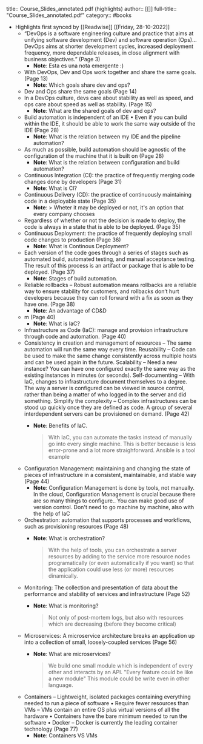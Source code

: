 title:: Course_Slides_annotated.pdf (highlights)
author:: [[]]
full-title:: "Course_Slides_annotated.pdf"
category:: #books

- Highlights first synced by [[Readwise]] [[Friday, 28-10-2022]]
	- “DevOps is a software engineering culture and practice that aims at unifying software development (Dev) and software operation (Ops)... DevOps aims at shorter development cycles, increased deployment frequency, more dependable releases, in close alignment with business objectives.” (Page 3)
		- **Note**: Esta es una nota emergente :)
	- With DevOps, Dev and Ops work together and share the same goals. (Page 13)
		- **Note**: Which goals share dev and ops?
	- Dev and Ops share the same goals (Page 14)
	- In a DevOps culture, devs care about stability as well as speed, and ops care about speed as well as stability. (Page 15)
		- **Note**: What are the shared goals of dev and ops?
	- Build automation is independent of an IDE • Even if you can build within the IDE, it should be able to work the same way outside of the IDE (Page 28)
		- **Note**: What is the relation between my IDE and the pipeline automation?
	- As much as possible, build automation should be agnostic of the configuration of the machine that it is built on (Page 28)
		- **Note**: What is the relation between configuration and build automation?
	- Continuous Integration (CI): the practice of frequently merging code changes done by developers (Page 31)
		- **Note**: What is CI?
	- Continuous Delivery (CD): the practice of continuously maintaining code in a deployable state (Page 35)
		- **Note**: > Wheter it may be deployed or not, it's an option that every company chooses
	- Regardless of whether or not the decision is made to deploy, the code is always in a state that is able to be deployed. (Page 35)
	- Continuous Deployment: the practice of frequently deploying small code changes to production (Page 36)
		- **Note**: What is Continous Deployment?
	- Each version of the code goes through a series of stages such as automated build, automated testing, and manual acceptance testing. The result of this process is an artifact or package that is able to be deployed. (Page 37)
		- **Note**: Stages of build automation.
	- Reliable rollbacks – Robust automation means rollbacks are a reliable way to ensure stability for customers, and rollbacks don’t hurt developers because they can roll forward with a fix as soon as they have one. (Page 38)
		- **Note**: An advantage of CD&D
	- m (Page 40)
		- **Note**: What is IaC?
	- Infrastructure as Code (IaC): manage and provision infrastructure through code and automation. (Page 40)
	- Consistency in creation and management of resources – The same automation will run the same way every time. Reusability – Code can be used to make the same change consistently across multiple hosts and can be used again in the future. Scalability – Need a new instance? You can have one configured exactly the same way as the existing instances in minutes (or seconds). Self-documenting – With IaC, changes to infrastructure document themselves to a degree. The way a server is configured can be viewed in source control, rather than being a matter of who logged in to the server and did something. Simplify the complexity – Complex infrastructures can be stood up quickly once they are defined as code. A group of several interdependent servers can be provisioned on demand. (Page 42)
		- **Note**: Benefits of IaC.
		  
		  > With IaC, you can automate the tasks instead of manually go into every single machine. This is better because is less error-prone and a lot more straighforward. Ansible is a tool example
	- Configuration Management: maintaining and changing the state of pieces of infrastructure in a consistent, maintainable, and stable way (Page 44)
		- **Note**: Configuration Management is done by tools, not manually. 
		  In the cloud, Configuration Management is crucial because there are so many things to configure..
		  You can make good use of version control.
		  Don't need to go machine by machine, also with the help of IaC
	- Orchestration: automation that supports processes and workflows, such as provisioning resources (Page 48)
		- **Note**: What is orchestration?
		  
		  > With the help of tools, you can orchestrate a server resources by adding to the service more resource nodes programatically (or even automatically if you want) so that the application could use less (or more) resources dinamically.
	- Monitoring: The collection and presentation of data about the performance and stability of services and infrastructure (Page 52)
		- **Note**: What is monitoring?
		  
		  > Not only of post-mortem logs, but also with resources which are decreasing (before they become critical)
	- Microservices: A microservice architecture breaks an application up into a collection of small, loosely-coupled services (Page 56)
		- **Note**: What are microservices?
		  
		  > We build one small module which is independent of every other and interacts by an API. "Every feature could be like a new module"
		  This module could be write even in other language.
	- Containers – Lightweight, isolated packages containing everything needed to run a piece of software • Require fewer resources than VMs – VMs contain an entire OS plus virtual versions of all the hardware • Containers have the bare minimum needed to run the software • Docker – Docker is currently the leading container technology (Page 77)
		- **Note**: Containers VS VMs